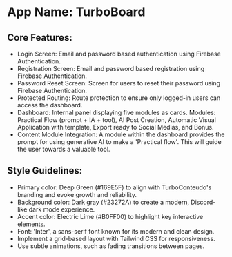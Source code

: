 # **App Name**: TurboBoard

## Core Features:

- Login Screen: Email and password based authentication using Firebase Authentication.
- Registration Screen: Email and password based registration using Firebase Authentication.
- Password Reset Screen: Screen for users to reset their password using Firebase Authentication.
- Protected Routing: Route protection to ensure only logged-in users can access the dashboard.
- Dashboard: Internal panel displaying five modules as cards. Modules: Practical Flow (prompt + IA + tool), AI Post Creation, Automatic Visual Application with template, Export ready to Social Medias, and Bonus.
- Content Module Integration: A module within the dashboard provides the prompt for using generative AI to make a 'Practical flow'. This will guide the user towards a valuable tool.

## Style Guidelines:

- Primary color: Deep Green (#169E5F) to align with TurboConteudo's branding and evoke growth and reliability.
- Background color: Dark gray (#23272A) to create a modern, Discord-like dark mode experience.
- Accent color: Electric Lime (#B0FF00) to highlight key interactive elements.
- Font: 'Inter', a sans-serif font known for its modern and clean design.
- Implement a grid-based layout with Tailwind CSS for responsiveness.
- Use subtle animations, such as fading transitions between pages.